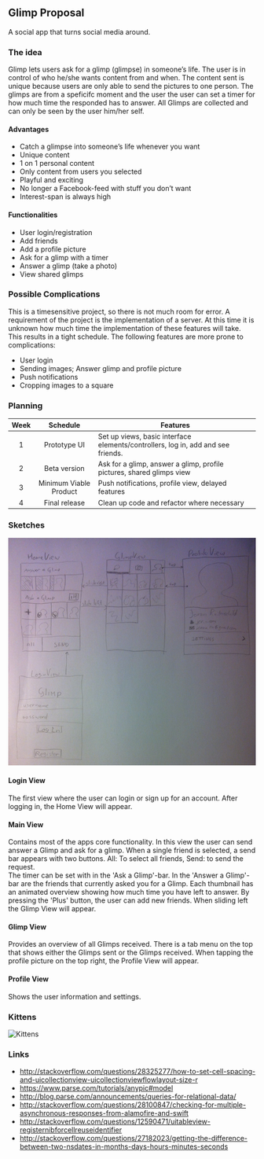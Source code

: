 ## Glimp Proposal
A social app that turns social media around.

### The idea
Glimp lets users ask for a glimp (glimpse) in someone’s life. The user is in control of who he/she wants content from and when. The content sent is unique because users are only able to send the pictures to one person. The glimps are from a speficifc moment and the user the user can set a timer for how much time the responded has to answer. All Glimps are collected and can only be seen by the user him/her self.

#### Advantages
- Catch a glimpse into someone’s life whenever you want
- Unique content
- 1 on 1 personal content
- Only content from users you selected
- Playful and exciting
- No longer a Facebook-feed with stuff you don’t want
- Interest-span is always high

#### Functionalities
- User login/registration
- Add friends
- Add a profile picture
- Ask for a glimp with a timer
- Answer a glimp (take a photo)
- View shared glimps

### Possible Complications
This is a timesensitive project, so there is not much room for error. A requirement of the project is the implementation of a server. At this time it is unknown how much time the implementation of these features will take. This results in a tight schedule. The following features are more prone to complications:
- User login
- Sending images; Answer glimp and profile picture
- Push notifications
- Cropping images to a square

### Planning
| Week | Schedule | Features |
|:------:|:------:|---------|
|1 | Prototype UI | Set up views, basic interface elements/controllers, log in, add and see friends. |
|2 | Beta version | Ask for a glimp, answer a glimp, profile pictures, shared glimps view |
|3 | Minimum Viable Product | Push notifications, profile view, delayed features |
|4 | Final release | Clean up code and refactor where necessary |

### Sketches
![Sketches](/doc/sketches.png)

#### Login View
The first view where the user can login or sign up for an account. After logging in, the Home View will appear.

#### Main View
Contains most of the apps core functionality. In this view the user can send answer a Glimp and ask for a glimp. When a single friend is selected, a send bar appears with two buttons. All: To select all friends, Send: to send the request.  
The timer can be set with in the 'Ask a Glimp'-bar. In the 'Answer a Glimp'-bar are the friends that currently asked you for a Glimp. Each thumbnail has an animated overview showing how much time you have left to answer.
By pressing the 'Plus' button, the user can add new friends. When sliding left the Glimp View will appear.

#### Glimp View
Provides an overview of all Glimps received. There is a tab menu on the top that shows either the Glimps sent or the Glimps received. When tapping the profile picture on the top right, the Profile View will appear.

#### Profile View
Shows the user information and settings.

### Kittens
![Kittens](/doc/kittens.gif)

### Links
- http://stackoverflow.com/questions/28325277/how-to-set-cell-spacing-and-uicollectionview-uicollectionviewflowlayout-size-r
- https://www.parse.com/tutorials/anypic#model
- http://blog.parse.com/announcements/queries-for-relational-data/
- http://stackoverflow.com/questions/28100847/checking-for-multiple-asynchronous-responses-from-alamofire-and-swift
- http://stackoverflow.com/questions/12590471/uitableview-registernibforcellreuseidentifier
- http://stackoverflow.com/questions/27182023/getting-the-difference-between-two-nsdates-in-months-days-hours-minutes-seconds